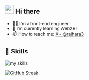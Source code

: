 ## <img src="https://media.giphy.com/media/hvRJCLFzcasrR4ia7z/giphy.gif" width="28"> Hi there

- 🧑‍💻 I'm a front-end engineer.
- 🌱 I’m currently learning WebXR!
- 📫 How to reach me: [X - @raihara3](https://x.com/raihara3)

## 🌱 Skills
<img alt="my skills" src="https://skillicons.dev/icons?theme=dark&perline=7&i=ai,blender,docker,express,figma,firebase,heroku,jest,netlify,next,nginx,nodejs,npm,opencv,ps,rails,react,redis,redux,ruby,scss,supabase,tailwind,threejs,ts,unity,vercel,vim,vite,vscode,webpack,wordpress,yarn" />
<br>

[![GitHub Streak](http://github-readme-streak-stats.herokuapp.com?user=raihara3&theme=dark&background=000000)](https://git.io/streak-stats)
